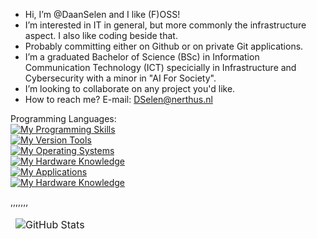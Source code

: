 - Hi, I’m @DaanSelen and I like (F)OSS!
- I’m interested in IT in general, but more commonly the infrastructure aspect. I also like coding beside that.
- Probably committing either on Github or on private Git applications.
- I’m a graduated Bachelor of Science (BSc) in Information Communication Technology (ICT) specicially in Infrastructure and Cybersecurity with a minor in "AI For Society".
- I’m looking to collaborate on any project you'd like.
- How to reach me?
E-mail: DSelen@nerthus.nl

Programming Languages:<br>
[![My Programming Skills](https://skillicons.dev/icons?i=ansible,bash,go,md,powershell,python)](https://skillicons.dev)<br>
[![My Version Tools](https://skillicons.dev/icons?i=git,github,githubactions,vscode)](https://skillicons.dev)<br>
[![My Operating Systems](https://skillicons.dev/icons?i=linux,debian,kali,mint,ubuntu,windows)](https://skillicons.dev)<br>
[![My Hardware Knowledge](https://skillicons.dev/icons?i=arduino,raspberrypi)](https://skillicons.dev)<br>
[![My Applications](https://skillicons.dev/icons?i=docker,kubernetes,mysql,nginx,postgres,postman,sqlite,vim,wordpress)](https://skillicons.dev)<br>
[![My Hardware Knowledge](https://skillicons.dev/icons?i=cloudflare,discord)](https://skillicons.dev)<br>

,,,,,,,

<table align="center" border="0" cellpadding="0" cellspacing="0">
  <thead>
    <tr>
      <td>
        <img
          src="https://github-readme-stats.vercel.app/api?username=DaanSelen&show_icons=true&locale=en&theme=tokyonight&count_private=false"
          alt="GitHub Stats"
        />
      </td>
    </tr>
  </thead>
</table>
